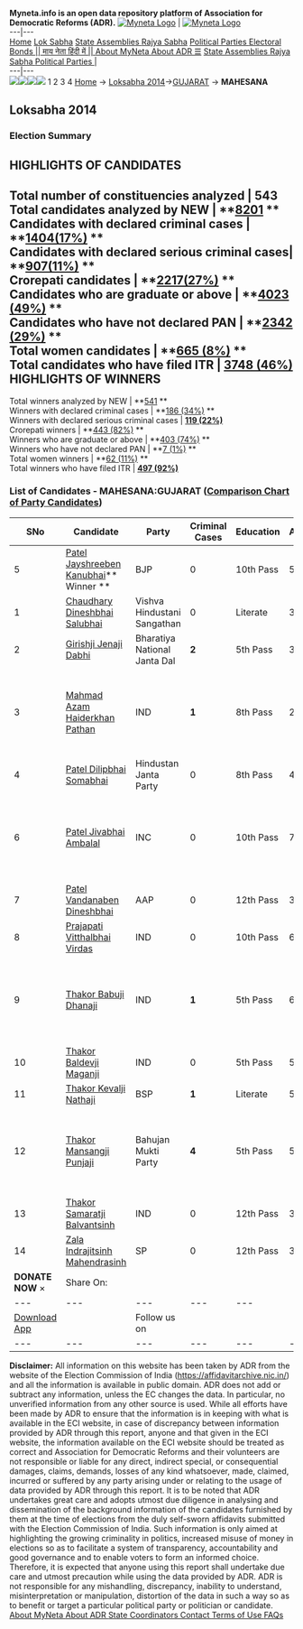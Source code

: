 **Myneta.info is an open data repository platform of Association for Democratic Reforms (ADR).**
[![Myneta Logo](https://www.myneta.info/lib/img/myneta-logo.png)](https://www.myneta.info/) | [![Myneta Logo](https://www.myneta.info/lib/img/adr-logo.png)](https://adrindia.org)  
---|---  
[Home](https://www.myneta.info/) [Lok Sabha](https://www.myneta.info/#ls "Lok Sabha") [ State Assemblies ](https://www.myneta.info/#sa "State Assemblies") [Rajya Sabha](https://www.myneta.info/#rs "Rajya Sabha") [Political Parties ](https://www.myneta.info/party "Political Parties") [ Electoral Bonds ](https://www.myneta.info/electoral_bonds "Electoral Bonds") [ || माय नेता हिंदी में || ](https://translate.google.co.in/translate?prev=hp&hl=en&js=y&u=www.myneta.info&sl=en&tl=hi&history_state0=) [ About MyNeta ](https://adrindia.org/content/about-myneta) [ About ADR ](https://adrindia.org/about-adr/who-we-are) [☰](javascript:void\(0\))
[ State Assemblies ](https://www.myneta.info/#sa "State Assemblies") [ Rajya Sabha ](https://www.myneta.info/#rs "Rajya Sabha") [ Political Parties ](https://www.myneta.info/party "Political Parties")
|   
---|---  
![](https://www.myneta.info/lib/img/banner/banner-1.png)![](https://www.myneta.info/lib/img/banner/banner-2.png)![](https://www.myneta.info/lib/img/banner/banner-3.png)![](https://www.myneta.info/lib/img/banner/banner-4.png)
1  2  3  4 
[Home](https://www.myneta.info/) → [Loksabha 2014](https://www.myneta.info/ls2014/)→[GUJARAT](https://www.myneta.info/ls2014/index.php?action=show_constituencies&state_id=6) → **MAHESANA**
### 
## Loksabha 2014
###  Election Summary 
HIGHLIGHTS OF CANDIDATES  
---  
Total number of constituencies analyzed |  543   
Total candidates analyzed by NEW | **[8201](https://www.myneta.info/ls2014/index.php?action=summary&subAction=candidates_analyzed&sort=candidate#summary) **  
Candidates with declared criminal cases | **[1404(17%)](https://www.myneta.info/ls2014/index.php?action=summary&subAction=crime&sort=candidate#summary) **  
Candidates with declared serious criminal cases| **[907(11%)](https://www.myneta.info/ls2014/index.php?action=summary&subAction=serious_crime&sort=candidate#summary) **  
Crorepati candidates | **[2217(27%)](https://www.myneta.info/ls2014/index.php?action=summary&subAction=crorepati&sort=candidate#summary) **  
Candidates who are graduate or above | **[4023 (49%)](https://www.myneta.info/ls2014/index.php?action=summary&subAction=education&sort=candidate#summary) **  
Candidates who have not declared PAN | **[2342 (29%)](https://www.myneta.info/ls2014/index.php?action=summary&subAction=without_pan&sort=candidate#summary) **  
Total women candidates | **[665 (8%)](https://www.myneta.info/ls2014/index.php?action=summary&subAction=women_candidate&sort=candidate#summary) **  
Total candidates who have filed ITR | [**3748 (46%)**](https://www.myneta.info/ls2014/index.php?action=summary&subAction=filed_itr&sort=candidate#summary)  
HIGHLIGHTS OF WINNERS  
---  
Total winners analyzed by NEW | **[541](https://www.myneta.info/ls2014/index.php?action=summary&subAction=winner_analyzed&sort=candidate#summary) **  
Winners with declared criminal cases | **[186 (34%)](https://www.myneta.info/ls2014/index.php?action=summary&subAction=winner_crime&sort=candidate#summary) **  
Winners with declared serious criminal cases | **[119 (22%)](https://www.myneta.info/ls2014/index.php?action=summary&subAction=winner_serious_crime&sort=candidate#summary)**  
Crorepati winners | **[443 (82%)](https://www.myneta.info/ls2014/index.php?action=summary&subAction=winner_crorepati&sort=candidate#summary) **  
Winners who are graduate or above | **[403 (74%)](https://www.myneta.info/ls2014/index.php?action=summary&subAction=winner_education&sort=candidate#summary) **  
Winners who have not declared PAN | **[7 (1%)](https://www.myneta.info/ls2014/index.php?action=summary&subAction=winner_without_pan&sort=candidate#summary) **  
Total women winners | **[62 (11%)](https://www.myneta.info/ls2014/index.php?action=summary&subAction=winner_women&sort=candidate#summary) **  
Total winners who have filed ITR | [**497 (92%)**](https://www.myneta.info/ls2014/index.php?action=summary&subAction=winner_filed_itr&sort=candidate#summary)  
### List of Candidates - MAHESANA:GUJARAT ([Comparison Chart of Party Candidates](https://www.myneta.info/ls2014/comparisonchart.php?constituency_id=269))
SNo | Candidate| Party| Criminal Cases| Education| Age| Total Assets| Liabilities  
---|---|---|---|---|---|---|---  
5  | [Patel Jayshreeben Kanubhai](https://www.myneta.info/ls2014/candidate.php?candidate_id=5354)** Winner ** | BJP | 0 | 10th Pass| 55 | Rs 1,32,78,493 ~ 1 Crore+ | Rs 18,14,057 ~ 18 Lacs+  
1  | [Chaudhary Dineshbhai Salubhai](https://www.myneta.info/ls2014/candidate.php?candidate_id=4892) | Vishva Hindustani Sangathan | 0 | Literate| 37 | Rs 44,10,200 ~ 44 Lacs+ | Rs 6,95,000 ~ 6 Lacs+  
2  | [Girishji Jenaji Dabhi](https://www.myneta.info/ls2014/candidate.php?candidate_id=7628) | Bharatiya National Janta Dal | **2** | 5th Pass| 37 | Rs 23,33,000 ~ 23 Lacs+ | Rs 3,00,000 ~ 3 Lacs+  
3  | [Mahmad Azam Haiderkhan Pathan](https://www.myneta.info/ls2014/candidate.php?candidate_id=7633) | IND | **1** | 8th Pass| 29 | ![](https://myneta.info/image_v2.php?myneta_folder=ls2014&candidate_id=7633&col=ta) | ![](https://myneta.info/image_v2.php?myneta_folder=ls2014&candidate_id=7633&col=lia)  
4  | [Patel Dilipbhai Somabhai](https://www.myneta.info/ls2014/candidate.php?candidate_id=5351) | Hindustan Janta Party | 0 | 8th Pass| 46 | Rs 43,21,000 ~ 43 Lacs+ | Rs 0 ~   
6  | [Patel Jivabhai Ambalal](https://www.myneta.info/ls2014/candidate.php?candidate_id=4891) | INC | 0 | 10th Pass| 75 | ![](https://myneta.info/image_v2.php?myneta_folder=ls2014&candidate_id=4891&col=ta) | ![](https://myneta.info/image_v2.php?myneta_folder=ls2014&candidate_id=4891&col=lia)  
7  | [Patel Vandanaben Dineshbhai](https://www.myneta.info/ls2014/candidate.php?candidate_id=4893) | AAP | 0 | 12th Pass| 39 | Rs 1,18,46,813 ~ 1 Crore+ | Rs 2,00,000 ~ 2 Lacs+  
8  | [Prajapati Vitthalbhai Virdas](https://www.myneta.info/ls2014/candidate.php?candidate_id=5353) | IND | 0 | 10th Pass| 61 | Rs 53,06,239 ~ 53 Lacs+ | Rs 0 ~   
9  | [Thakor Babuji Dhanaji](https://www.myneta.info/ls2014/candidate.php?candidate_id=7632) | IND | **1** | 5th Pass| 60 | ![](https://myneta.info/image_v2.php?myneta_folder=ls2014&candidate_id=7632&col=ta) | ![](https://myneta.info/image_v2.php?myneta_folder=ls2014&candidate_id=7632&col=lia)  
10  | [Thakor Baldevji Maganji](https://www.myneta.info/ls2014/candidate.php?candidate_id=7631) | IND | 0 | 5th Pass| 57 | Rs 81,24,000 ~ 81 Lacs+ | Rs 0 ~   
11  | [Thakor Kevalji Nathaji](https://www.myneta.info/ls2014/candidate.php?candidate_id=5355) | BSP | **1** | Literate| 55 | Rs 50,68,662 ~ 50 Lacs+ | Rs 5,57,000 ~ 5 Lacs+  
12  | [Thakor Mansangji Punjaji](https://www.myneta.info/ls2014/candidate.php?candidate_id=7630) | Bahujan Mukti Party | **4** | 5th Pass| 56 | ![](https://myneta.info/image_v2.php?myneta_folder=ls2014&candidate_id=7630&col=ta) | ![](https://myneta.info/image_v2.php?myneta_folder=ls2014&candidate_id=7630&col=lia)  
13  | [Thakor Samaratji Balvantsinh](https://www.myneta.info/ls2014/candidate.php?candidate_id=5352) | IND | 0 | 12th Pass| 35 | Rs 13,47,000 ~ 13 Lacs+ | Rs 0 ~   
14  | [Zala Indrajitsinh Mahendrasinh](https://www.myneta.info/ls2014/candidate.php?candidate_id=7629) | SP | 0 | 12th Pass| 36 | Rs 2,32,000 ~ 2 Lacs+ | Rs 0 ~   
|  **DONATE NOW** × |  Share On:  | [](https://api.whatsapp.com/send?text=https%3A%2F%2Fmyneta.info%2Fpunjab2022%2Findex.php%3Faction%3Dshow_constituencies%26state_id%3D19) | [](https://www.facebook.com/sharer/sharer.php?u=https%3A%2F%2Fmyneta.info%2Fpunjab2022%2Findex.php%3Faction%3Dshow_constituencies%26state_id%3D19) | [](https://twitter.com/share?url=https%3A%2F%2Fmyneta.info%2Fpunjab2022%2Findex.php%3Faction%3Dshow_constituencies%26state_id%3D19)  
---|---|---|---|---  
| [ Download App ](https://play.google.com/store/apps/details?id=com.webrosoft.myneta1&pcampaignid=pcampaignidMKT-Other-global-all-co-prtnr-py-PartBadge-Mar2515-1) | [](https://play.google.com/store/apps/details?id=com.webrosoft.myneta1&pcampaignid=pcampaignidMKT-Other-global-all-co-prtnr-py-PartBadge-Mar2515-1) |  Follow us on  | [](https://www.facebook.com/adrindia.org/) | [](https://twitter.com/adrspeaks) | [](https://groups.google.com/g/national-election-watch?hl=en&pli=1) | [](https://www.instagram.com/adrspeaks/) | [](https://www.youtube.com/user/adrspeaks) | [](https://sharechat.com/profile/adrspeaks)  
---|---|---|---|---|---|---|---|---  
**Disclaimer:** All information on this website has been taken by ADR from the website of the Election Commission of India (https://affidavitarchive.nic.in/) and all the information is available in public domain. ADR does not add or subtract any information, unless the EC changes the data. In particular, no unverified information from any other source is used. While all efforts have been made by ADR to ensure that the information is in keeping with what is available in the ECI website, in case of discrepancy between information provided by ADR through this report, anyone and that given in the ECI website, the information available on the ECI website should be treated as correct and Association for Democratic Reforms and their volunteers are not responsible or liable for any direct, indirect special, or consequential damages, claims, demands, losses of any kind whatsoever, made, claimed, incurred or suffered by any party arising under or relating to the usage of data provided by ADR through this report. It is to be noted that ADR undertakes great care and adopts utmost due diligence in analysing and dissemination of the background information of the candidates furnished by them at the time of elections from the duly self-sworn affidavits submitted with the Election Commission of India. Such information is only aimed at highlighting the growing criminality in politics, increased misuse of money in elections so as to facilitate a system of transparency, accountability and good governance and to enable voters to form an informed choice. Therefore, it is expected that anyone using this report shall undertake due care and utmost precaution while using the data provided by ADR. ADR is not responsible for any mishandling, discrepancy, inability to understand, misinterpretation or manipulation, distortion of the data in such a way so as to benefit or target a particular political party or politician or candidate. 
[ About MyNeta ](https://adrindia.org/content/about-myneta) [ About ADR ](https://adrindia.org/about-adr/who-we-are) [ State Coordinators ](https://adrindia.org/about-adr/state-coordinators) [ Contact ](https://adrindia.org/contact-us) [ Terms of Use ](https://adrindia.org/content/adr-terms-use) [ FAQs ](https://adrindia.org/content/faqs)
